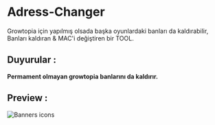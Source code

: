# Adress-Changer
Growtopia için yapılmış olsada başka oyunlardaki banları da kaldırabilir,
Banları kaldıran & MAC'i değiştiren bir TOOL.

## Duyurular :

**Permament olmayan growtopia banlarını da kaldırır.**

## Preview :
![Banners icons](https://github.com/user-attachments/assets/91346082-9523-4e93-8077-62885002ff77)
